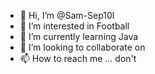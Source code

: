 - 👋 Hi, I’m @Sam-Sep10l
- 👀 I’m interested in Football
- 🌱 I’m currently learning Java
- 💞️ I’m looking to collaborate on 
- 📫 How to reach me ... don't

<!---
Sam-Sep10l/Sam-Sep10l is a ✨ special ✨ repository because its `README.md` (this file) appears on your GitHub profile.
You can click the Preview link to take a look at your changes.
--->
